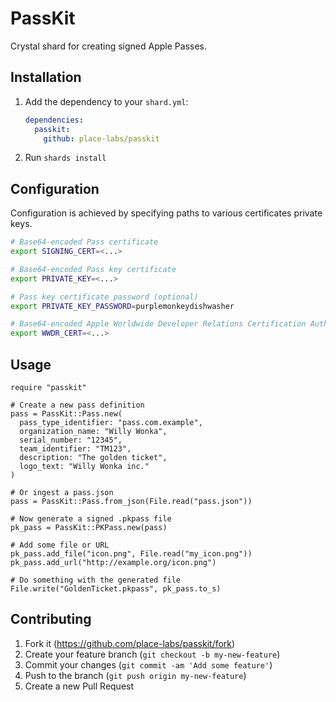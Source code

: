 # PassKit

Crystal shard for creating signed Apple Passes.

## Installation

1. Add the dependency to your `shard.yml`:

   ```yaml
   dependencies:
     passkit:
       github: place-labs/passkit
   ```

2. Run `shards install`

## Configuration

Configuration is achieved by specifying paths to various certificates private keys.

```bash
# Base64-encoded Pass certificate
export SIGNING_CERT=<...>

# Base64-encoded Pass key certificate
export PRIVATE_KEY=<...>

# Pass key certificate password (optional)
export PRIVATE_KEY_PASSWORD=purplemonkeydishwasher

# Base64-encoded Apple Worldwide Developer Relations Certification Authority certificate
export WWDR_CERT=<...>
```

## Usage

```crystal
require "passkit"

# Create a new pass definition
pass = PassKit::Pass.new(
  pass_type_identifier: "pass.com.example",
  organization_name: "Willy Wonka",
  serial_number: "12345",
  team_identifier: "TM123",
  description: "The golden ticket",
  logo_text: "Willy Wonka inc."
)

# Or ingest a pass.json
pass = PassKit::Pass.from_json(File.read("pass.json"))

# Now generate a signed .pkpass file
pk_pass = PassKit::PKPass.new(pass)

# Add some file or URL
pk_pass.add_file("icon.png", File.read("my_icon.png"))
pk_pass.add_url("http://example.org/icon.png")

# Do something with the generated file
File.write("GoldenTicket.pkpass", pk_pass.to_s)
```

## Contributing

1. Fork it (<https://github.com/place-labs/passkit/fork>)
2. Create your feature branch (`git checkout -b my-new-feature`)
3. Commit your changes (`git commit -am 'Add some feature'`)
4. Push to the branch (`git push origin my-new-feature`)
5. Create a new Pull Request
